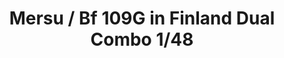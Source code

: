 ---
title: "Mersu / Bf 109G in Finland Dual Combo 1/48"
price: 6400 
desc: "LIMITED EDITION, Mersu / Bf 109G in Finland Dual Combo 1/48, razmera: 1/48"
img_path: "/assets/img/11114.jpg"
brand: AMMO
available: false
special_offer: false
new: false
soon: false
cat: "Plasticne-Makete"
subcat: "PM-EDUARD"
subsubcat: ""
sifra: "11114"
---